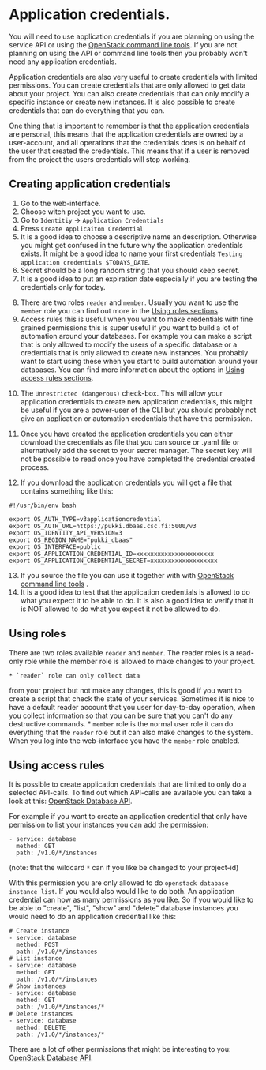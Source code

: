 # Application credentials.

You will need to use application credentials if you are planning on using the service API or using
the [OpenStack command line tools](cli.md). If you are not planning on using the API or command
line tools then you probably won't need any application credentials.

Application credentials are also very useful to create credentials with limited permissions. You can
create credentials that are only allowed to get data about your project. You can also create
credentials that can only modify a specific instance or create new instances. It is also possible
to create credentials that can do everything that you can.

One thing that is important to remember is that the application credentials are personal, this
means that the application credentials are owned by a user-account, and all operations that the
credentials does is on behalf of the user that created the credentials. This means that if a user
is removed from the project the users credentials will stop working.


## Creating application credentials

1. Go to the web-interface.
2. Choose witch project you want to use.
3. Go to `Identitiy` -> `Application Credentials`
4. Press `Create Applicaiton Credential`
5. It is a good idea to choose a descriptive name an description. Otherwise you might get confused
in the future why the application credentials exists. It might be a good idea to name your first 
credentials `Testing application credentials $TODAYS_DATE`.
6. Secret should be a long random string that you should keep secret.
7. It is a good idea to put an expiration date especially if you are testing the credentials only
for today.
<!-- 8. Choosing a role, you should choose `member`. The `reader` role does not work as one would expect
at the point of writing there is no difference between reader and member role when it comes to
managing your databases at the moment. In the future the reader role might become a read-only user
role. -->
8. There are two roles `reader` and `member`. Usually you want to use the `member` role you can find
out more in the [Using roles sections](#Using-roles).
9. Access rules this is useful when you want to make credentials with fine grained permissions
this is super useful if you want to build a lot of automation around your databases. For example
you can make a script that is only allowed to modify the users of a specific database or a
credentials that is only allowed to create new instances. You probably want to start using these
when you start to build automation around your databases. You can find more information about the
options in [Using access rules sections](#Using-access-rules).
<!--- TODO Add section
 -->

10. The `Unrestricted (dangerous)` check-box. This will allow your application credentials to
create new application credentials, this might be useful if you are a power-user of the CLI but you
should probably not give an application or automation credentials that have this permission.
11. Once you have created the application credentials you can either download the credentials as 
file that you can source or .yaml file or alternatively add the secret to your secret manager. The
secret key will not be possible to read once you have completed the credential created process.

12. If you download the application credentials you will get a file that contains something like this:

```
#!/usr/bin/env bash

export OS_AUTH_TYPE=v3applicationcredential
export OS_AUTH_URL=https://pukki.dbaas.csc.fi:5000/v3
export OS_IDENTITY_API_VERSION=3
export OS_REGION_NAME="pukki_dbaas"
export OS_INTERFACE=public
export OS_APPLICATION_CREDENTIAL_ID=xxxxxxxxxxxxxxxxxxxxxx
export OS_APPLICATION_CREDENTIAL_SECRET=xxxxxxxxxxxxxxxxxxx
```

13. If you source the file you can use it together with with [OpenStack command line tools](cli.md)
.
14. It is a good idea to test that the application credentials is allowed to do what you expect it
to be able to do. It is also a good idea to verify that it is NOT allowed to do what you expect it
not be allowed to do.

## Using roles
There are two roles available `reader` and `member`. The reader roles is a read-only role while the
member role is allowed to make changes to your project.

    * `reader` role can only collect data
from your project but not make any changes, this is good if you want to create a script that check
the state of your services. Sometimes it is nice to have a default reader account that you user for
day-to-day operation, when you collect information so that you can be sure that you can't do any
destructive commands.
    * `member` role is the normal user role it can do everything that the `reader` role but it can
also make changes to the system. When you log into the web-interface you have the `member` role
enabled.

## Using access rules 

It is possible to create application credentials that are limited to only do a selected API-calls.
To find out which API-calls are available you can take a look at this:
[OpenStack Database API](https://docs.openstack.org/api-ref/database/).

For example if you want to create an application credential that only have permission to list
your instances you can add the permission:

```
- service: database
  method: GET
  path: /v1.0/*/instances
```

(note: that the wildcard `*` can if you like be changed to your project-id)


With this permission you are only allowed to do `openstack database instance list`. If you would
also would like to do both. An application credential can how as many permissions as you like.
So if you would like to be able to "create", "list", "show" and "delete" database instances you
would need to do an application credential like this:

```
# Create instance
- service: database
  method: POST
  path: /v1.0/*/instances
# List instance
- service: database
  method: GET
  path: /v1.0/*/instances
# Show instances
- service: database
  method: GET
  path: /v1.0/*/instances/*
# Delete instances
- service: database
  method: DELETE
  path: /v1.0/*/instances/*
```

There are a lot of other permissions that might be interesting to you:
[OpenStack Database API](https://docs.openstack.org/api-ref/database/).













<!--
## Using the reader and member roles

NOTE: The reader role does not work as expected. ATM the services does not differiate between
reader and member you should 



When your create the applicaiton credentials you

TODO reader role does not work in Trove! The trove/policies/base.py probably needs to be updated
and all polices that uses `admin_or_owner` We probably want to use something like: `project_reader_or_admin`
and `project_member_api` as in nova/policies/base.py
-->


